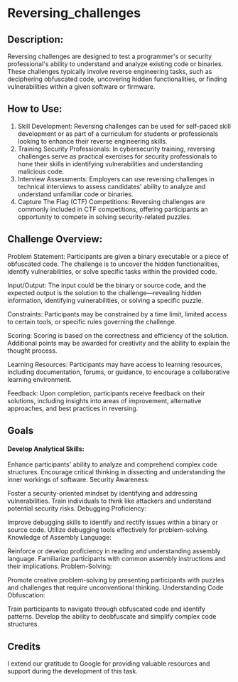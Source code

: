 # Reversing_challenges

## Description:
Reversing challenges are designed to test a programmer's or security professional's ability to understand and analyze existing code or binaries. These challenges typically involve reverse engineering tasks, such as deciphering obfuscated code, uncovering hidden functionalities, or finding vulnerabilities within a given software or firmware.

## How to Use:

1. Skill Development:
Reversing challenges can be used for self-paced skill development or as part of a curriculum for students or professionals looking to enhance their reverse engineering skills.
2. Training Security Professionals:
In cybersecurity training, reversing challenges serve as practical exercises for security professionals to hone their skills in identifying vulnerabilities and understanding malicious code.
3. Interview Assessments:
Employers can use reversing challenges in technical interviews to assess candidates' ability to analyze and understand unfamiliar code or binaries.
4. Capture The Flag (CTF) Competitions:
Reversing challenges are commonly included in CTF competitions, offering participants an opportunity to compete in solving security-related puzzles.

## Challenge Overview:

Problem Statement:
Participants are given a binary executable or a piece of obfuscated code. The challenge is to uncover the hidden functionalities, identify vulnerabilities, or solve specific tasks within the provided code.

Input/Output:
The input could be the binary or source code, and the expected output is the solution to the challenge—revealing hidden information, identifying vulnerabilities, or solving a specific puzzle.

Constraints:
Participants may be constrained by a time limit, limited access to certain tools, or specific rules governing the challenge.

Scoring:
Scoring is based on the correctness and efficiency of the solution. Additional points may be awarded for creativity and the ability to explain the thought process.

Learning Resources:
Participants may have access to learning resources, including documentation, forums, or guidance, to encourage a collaborative learning environment.

Feedback:
Upon completion, participants receive feedback on their solutions, including insights into areas of improvement, alternative approaches, and best practices in reversing.

## Goals

#### Develop Analytical Skills:

Enhance participants' ability to analyze and comprehend complex code structures.
Encourage critical thinking in dissecting and understanding the inner workings of software.
Security Awareness:

Foster a security-oriented mindset by identifying and addressing vulnerabilities.
Train individuals to think like attackers and understand potential security risks.
Debugging Proficiency:

Improve debugging skills to identify and rectify issues within a binary or source code.
Utilize debugging tools effectively for problem-solving.
Knowledge of Assembly Language:

Reinforce or develop proficiency in reading and understanding assembly language.
Familiarize participants with common assembly instructions and their implications.
Problem-Solving:

Promote creative problem-solving by presenting participants with puzzles and challenges that require unconventional thinking.
Understanding Code Obfuscation:

Train participants to navigate through obfuscated code and identify patterns.
Develop the ability to deobfuscate and simplify complex code structures.

## Credits

I extend our gratitude to Google for providing valuable resources and support during the development of this task.


